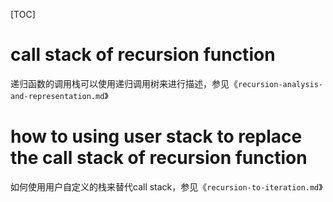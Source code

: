 [TOC]

# call stack of recursion function 
递归函数的调用栈可以使用递归调用树来进行描述，参见《`recursion-analysis-and-representation.md`》

# how to using user stack to replace the call stack of recursion function

如何使用用户自定义的栈来替代call stack，参见《`recursion-to-iteration.md`》

